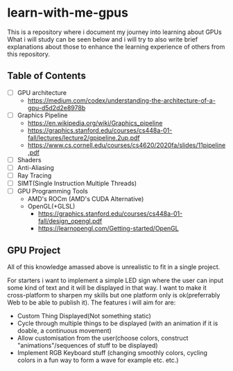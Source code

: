 # learn-with-me-gpus
This is a repository where i document my journey into learning about GPUs
What i will study can be seen below and i will try to also write brief explanations about those to enhance the learning experience of others from this repository.
## Table of Contents
- [ ] GPU architecture
  - https://medium.com/codex/understanding-the-architecture-of-a-gpu-d5d2d2e8978b
- [ ] Graphics Pipeline
  -  https://en.wikipedia.org/wiki/Graphics_pipeline
  -  https://graphics.stanford.edu/courses/cs448a-01-fall/lectures/lecture2/gpipeline.2up.pdf
  -  https://www.cs.cornell.edu/courses/cs4620/2020fa/slides/11pipeline.pdf
- [ ] Shaders
- [ ] Anti-Aliasing
- [ ] Ray Tracing
- [ ] SIMT(Single Instruction Multiple Threads)
- [ ] GPU Programming Tools
  - AMD's ROCm (AMD's CUDA Alternative)
  - OpenGL(+GLSL)
    - https://graphics.stanford.edu/courses/cs448a-01-fall/design_opengl.pdf
    - https://learnopengl.com/Getting-started/OpenGL


## GPU Project 
All of this knowledge amassed above is unrealistic to fit in a single project.

For starters i want to implement a simple LED sign where the user can input some kind of text and it will be displayed in that way.
I want to make it cross-platform to sharpen my skills but one platform only is ok(preferrably Web to be able to publish it).
The features i will aim for are:
- Custom Thing Displayed(Not something static)
- Cycle through multiple things to be displayed (with an animation if it is doable, a continuous movement)
- Allow customisation from the user(choose colors, construct "animations"/sequences of stuff to be displayed)
- Implement RGB Keyboard stuff (changing smoothly colors, cycling colors in a fun way to form a wave for example etc. etc.)
